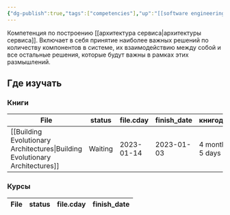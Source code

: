```yaml
---
{"dg-publish":true,"tags":["competencies"],"up":"[[software engineering]]","date":"2023-01-14T13:31:40+04:00","modified_at":"2023-01-29T21:27:43+04:00","permalink":"/competencies/software-architecture/","dgPassFrontmatter":true}
---
```





Компетенция по построению [[архитектура сервиса|архитектуры сервиса]]. Включает в себя принятие наиболее важных решений по количеству компонентов в системе, их взаимодействию между собой и все остальные решения, которые будут важны в рамках этих размышлений. 


## Где изучать

### Книги

| File                                                                                         | status  | file.cday  | finish_date | книгодни         |
| -------------------------------------------------------------------------------------------- | ------- | ---------- | ----------- | ---------------- |
| [[Building Evolutionary Architectures\|Building Evolutionary Architectures]] | Waiting | 2023-01-14 | 2023-01-03  | 4 months, 5 days |


### Курсы

| File | status | file.cday | finish_date |
| ---- | ------ | --------- | ----------- |

